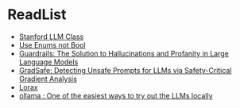 # ReadList

-  [Stanford LLM Class](https://stanford-cs324.github.io/winter2022/)
- [Use Enums not Bool](https://wiki.c2.com/?UseEnumsNotBooleans)
- [Guardrails: The Solution to Hallucinations and Profanity in Large Language Models](https://medium.com/@shaelanderchauhan/guardrails-the-solution-to-hallucinations-and-profanity-in-large-language-models-23ffb15ab7d4)
- [GradSafe: Detecting Unsafe Prompts for LLMs via Safety-Critical Gradient Analysis
](https://arxiv.org/abs/2402.13494v1?)
- [Lorax](https://predibase.github.io/lorax/)
- [ollama : One of the easiest ways to try out the LLMs locally](https://github.com/ollama/ollama)
